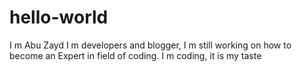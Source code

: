 # hello-world
I m Abu Zayd
I m developers and blogger, I m still working on how to become an Expert in field of coding.
I m coding, it is my taste
